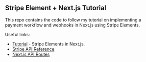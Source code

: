 ## Stripe Element + Next.js Tutorial

This repo contains the code to follow my tutorial on implementing a payment workflow and webhooks in Next.js using Stripe Elements.


Useful links:

- [Tutorial](https://nextjs.org/docs) - Stripe Elements in Next.js.
- [Stripe API Reference](https://stripe.com/docs/api)
- [Next.js API Routes](https://nextjs.org/docs/api-routes/introduction)
